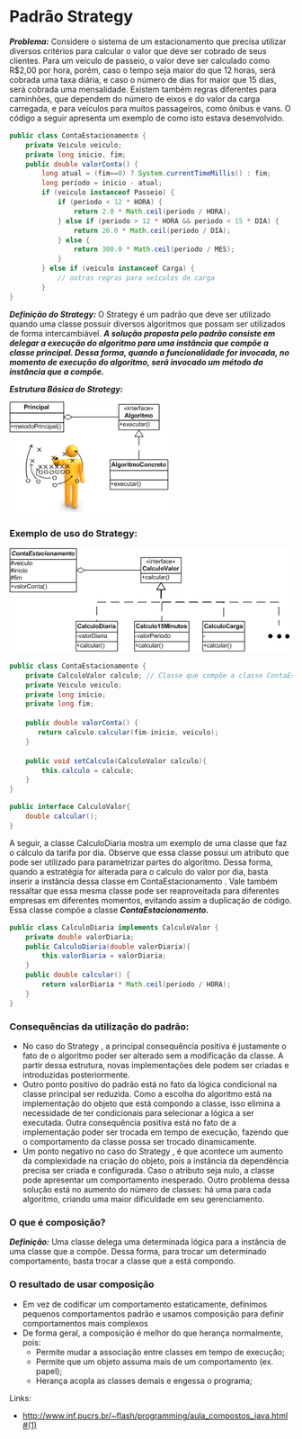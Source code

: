 # Padrão Strategy

***Problema:*** Considere o sistema de um estacionamento que precisa utilizar diversos critérios 
para calcular o valor que deve ser cobrado de seus clientes. Para um veículo
de passeio, o valor deve ser calculado como R$2,00 por hora, porém, caso o tempo
seja maior do que 12 horas, será cobrada uma taxa diária, e caso o número de dias
for maior que 15 dias, será cobrada uma mensalidade. Existem também regras diferentes
para caminhões, que dependem do número de eixos e do valor da carga
carregada, e para veículos para muitos passageiros, como ônibus e vans. O código a
seguir apresenta um exemplo de como isto estava desenvolvido.

```java
public class ContaEstacionamento {
    private Veiculo veiculo;
    private long inicio, fim;
    public double valorConta() {
        long atual = (fim==0) ? System.currentTimeMillis() : fim;
        long periodo = inicio - atual;
        if (veiculo instanceof Passeio) {
            if (periodo < 12 * HORA) {
                return 2.0 * Math.ceil(periodo / HORA);
            } else if (periodo > 12 * HORA && periodo < 15 * DIA) {
                return 26.0 * Math.ceil(periodo / DIA);
            } else {
                return 300.0 * Math.ceil(periodo / MES);
            }
        } else if (veiculo instanceof Carga) {
            // outras regras para veículos de carga
        }
}
```


***Definição do Strategy:*** O Strategy é um padrão que deve ser utilizado quando uma classe possuir
diversos algoritmos que possam ser utilizados de forma intercambiável. ***A solução
proposta pelo padrão consiste em delegar a execução do algoritmo para uma instância que compõe a classe principal.
Dessa forma, quando a funcionalidade for invocada, no momento de execução do algoritmo, será invocado um 
método da instância que a compõe.*** 

***Estrutura Básica do Strategy:***

![Strategy-Basic](../IMAGES/strategy2.png)


### Exemplo de uso do Strategy:

![Teste](../IMAGES/strategy.png)

```java
public class ContaEstacionamento {
    private CalculoValor calculo; // Classe que compõe a classe ContaEstacionamento
    private Veiculo veiculo;
    private long inicio;
    private long fim;
    
    public double valorConta() {
       return calculo.calcular(fim-inicio, veiculo);
    }

    public void setCalculo(CalculoValor calculo){
        this.calculo = calculo;
    }
}
```
```java
public interface CalculoValor{
    double calcular();
}
```
A seguir, a classe CalculoDiaria mostra um exemplo de uma classe que faz
o cálculo da tarifa por dia. Observe que essa classe possui um atributo que pode ser
utilizado para parametrizar partes do algoritmo. Dessa forma, quando a estratégia
for alterada para o calculo do valor por dia, basta inserir a instância dessa classe em ContaEstacionamento . Vale também ressaltar que essa mesma classe pode ser
reaproveitada para diferentes empresas em diferentes momentos, evitando assim a
duplicação de código. Essa classe compõe a classe ***ContaEstacionamento.***

```java
public class CalculoDiaria implements CalculoValor {
    private double valorDiaria;
    public CalculoDiaria(double valorDiaria){
        this.valorDiaria = valorDiaria;
    }
    public double calcular() {
        return valorDiaria * Math.ceil(periodo / HORA);
    }
}
```

### Consequências da utilização do padrão:

- No caso do Strategy , a principal consequência positiva é
justamente o fato de o algoritmo poder ser alterado sem a modificação da classe. A
partir dessa estrutura, novas implementações dele podem ser criadas e introduzidas
posteriormente.
- Outro ponto positivo do padrão está no fato da lógica condicional na classe principal
ser reduzida. Como a escolha do algoritmo está na implementação do objeto
que está compondo a classe, isso elimina a necessidade de ter condicionais para selecionar
a lógica a ser executada. Outra consequência positiva está no fato de a implementação
poder ser trocada em tempo de execução, fazendo que o comportamento da classe possa ser trocado dinamicamente.
- Um ponto negativo no caso do Strategy , é que acontece um aumento da complexidade na criação do objeto,
pois a instância da dependência precisa ser criada e configurada. Caso o atributo seja nulo, a classe pode
apresentar um comportamento inesperado. Outro problema
dessa solução está no aumento do número de classes: há uma para cada algoritmo,
criando uma maior dificuldade em seu gerenciamento.


### O que é composição?

***Definição:*** Uma classe  delega uma determinada lógica para a instância de uma
classe que a compõe. Dessa forma, para trocar um determinado comportamento, 
basta trocar a classe que a está compondo.
           
### O resultado de usar composição

- Em vez de codificar um comportamento estaticamente, definimos pequenos comportamentos padrão e usamos composição para definir comportamentos mais complexos
- De forma geral, a composição é melhor do que herança normalmente, pois:
  - Permite mudar a associação entre classes em tempo de execução;
  - Permite que um objeto assuma mais de um comportamento (ex. papel);
  - Herança acopla as classes demais e engessa o programa;

Links: 

- http://www.inf.pucrs.br/~flash/programming/aula_compostos_java.html#(1)
           


